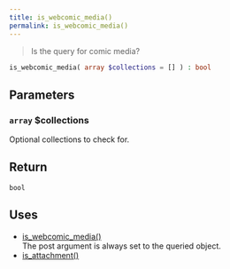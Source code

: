 ```yaml
---
title: is_webcomic_media()
permalink: is_webcomic_media()
---
```


> Is the query for comic media?

```php
is_webcomic_media( array $collections = [] ) : bool
```

## Parameters

### `array` $collections
Optional collections to check for.

## Return

`bool`

## Uses
- [is_webcomic_media()](is_webcomic_media())  
The post argument is always set to the queried
object.
- [is_attachment()](https://developer.wordpress.org/reference/functions/is_attachment/)
